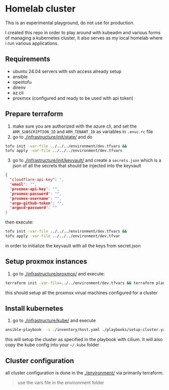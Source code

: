# Homelab cluster

This is an experimental playground, do not use for production.

I created this repo in order to play around with kubeadm and various forms of managing a kubernetes cluster, it also serves as my local homelab where i run various applications.

## Requirements

- ubuntu 24.04 servers with ssh access already setup
- ansible
- opentofu
- direnv
- az cli
- proxmox (configured and ready to be used with api token)

## Prepare terraform

1. make sure you are authorized with the azure cli, and set the `ARM_SUBSCRIPTION_ID` and `ARM_TENANT_ID` as variables in `.envc.rc` file
2. go to [./infrastructure/init/state/](./infrastructure/init/state/) and do

```sh
tofu init -var-file ../../../environment/dev.tfvars &&
tofu apply -var-file ../../../environment/dev.tfvars
```

3. go to [./infrastructure/init/keyvault/](./infrastructure/init/keyvault/) and create a `secrets.json` which is a json of all the secrets that should be injected into the keyvault

```json
{
  "cloudflare-api-key": ",
  "email": "",
  "proxmox-api-key": "",
  "proxmox-password": "",
  "proxmox-username": "",
  "argo-github-token": "",
  "argocd-password": ""
}
```

then execute:

```sh
tofu init -var-file ../../../environment/dev.tfvars &&
tofu apply -var-file ../../../environment/dev.tfvar
```

in order to initialize the keyvault with all the keys from secret.json

## Setup proxmox instances

1. go to [./infrastructure/proxmox/](./infrastructure/virtual-machines/) and execute:

```sh
terraform init -var-file=../../environment/dev.tfvars && terraform plan -var-file=../../environment/dev.tfvars
```

this should setup all the proxmox virual machines configured for a cluster

## Install kubernetes

1. go to [./infrastructure/kube/](./infrastructure/kube/) and execute

```sh
ansible-playbook  -i ./inventory/host.yaml ./playbooks/setup-cluster.yaml
```

this will setup the cluster as specified in the playbook with cilium.
It will also copy the kube config into your `~/.kube` folder

## Cluster configuration

all cluster configuration is done in the [./environment/](./environment/) via primarily terraform.

> use the vars file in the environment folder
